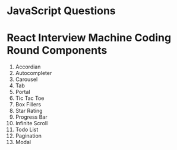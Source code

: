 # JavaScript Questions


# React Interview Machine Coding Round Components

1. Accordian
2. Autocompleter
3. Carousel
4. Tab
5. Portal
6. Tic Tac Toe
7. Box Fillers
8. Star Rating
9. Progress Bar
10. Infinite Scroll
11. Todo List
12. Pagination
13. Modal
